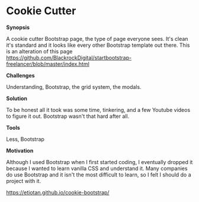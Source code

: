 # Cookie Cutter

**Synopsis**

A cookie cutter Bootstrap page, the type of page everyone sees. It's clean it's standard and it looks like every other Bootstrap template out there. This is an alteration of this page https://github.com/BlackrockDigital/startbootstrap-freelancer/blob/master/index.html

**Challenges**

Understanding, Bootstrap, the grid system, the modals.

**Solution**

To be honest all it took was some time, tinkering, and a few Youtube videos to figure it out. Bootstrap wasn't that hard after all. 

**Tools**

Less, Bootstrap

**Motivation**

Although I used Bootstrap when I first started coding, I eventually dropped it because I wanted to learn vanilla CSS and understand it. Many companies do use Bootstrap and it isn't the most difficult to learn, so I felt I should do a project with it.

https://etiotan.github.io/cookie-bootstrap/

